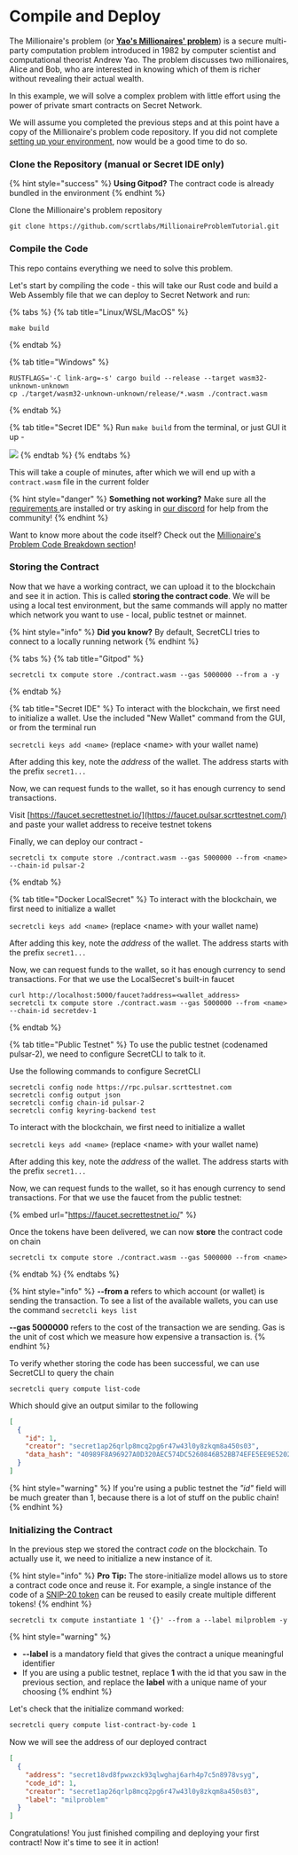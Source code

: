 # Compile and Deploy

The Millionaire's problem (or [**Yao's Millionaires' problem**](https://en.wikipedia.org/wiki/Yao's\_Millionaires'\_problem)) is a secure multi-party computation problem introduced in 1982 by computer scientist and computational theorist Andrew Yao. The problem discusses two millionaires, Alice and Bob, who are interested in knowing which of them is richer without revealing their actual wealth.

In this example, we will solve a complex problem with little effort using the power of private smart contracts on Secret Network.

We will assume you completed the previous steps and at this point have a copy of the Millionaire's problem code repository. If you did not complete [setting up your environment](setting-up-your-environment.md), now would be a good time to do so.

### Clone the Repository (manual or Secret IDE only)

{% hint style="success" %}
**Using Gitpod?** The contract code is already bundled in the environment
{% endhint %}

Clone the Millionaire's problem repository

```
git clone https://github.com/scrtlabs/MillionaireProblemTutorial.git
```

### Compile the Code

This repo contains everything we need to solve this problem.

Let's start by compiling the code - this will take our Rust code and build a Web Assembly file that we can deploy to Secret Network and run:

{% tabs %}
{% tab title="Linux/WSL/MacOS" %}
```
make build
```
{% endtab %}

{% tab title="Windows" %}
```
RUSTFLAGS='-C link-arg=-s' cargo build --release --target wasm32-unknown-unknown
cp ./target/wasm32-unknown-unknown/release/*.wasm ./contract.wasm
```
{% endtab %}

{% tab title="Secret IDE" %}
Run `make build` from the terminal, or just GUI it up -

![](<../../.gitbook/assets/image (2).png>)
{% endtab %}
{% endtabs %}

This will take a couple of minutes, after which we will end up with a `contract.wasm` file in the current folder

{% hint style="danger" %}
**Something not working?** Make sure all the [requirements ](setting-up-your-environment.md)are installed or try asking in [our discord](https://chat.scrt.network/) for help from the community!
{% endhint %}

Want to know more about the code itself? Check out the [Millionaire's Problem Code Breakdown section](millionaires-problem-breakdown-extra-credit.md)!

### Storing the Contract

Now that we have a working contract, we can upload it to the blockchain and see it in action. This is called **storing the contract code**. We will be using a local test environment, but the same commands will apply no matter which network you want to use - local, public testnet or mainnet.

{% hint style="info" %}
**Did you know?** By default, SecretCLI tries to connect to a locally running network
{% endhint %}

{% tabs %}
{% tab title="Gitpod" %}
```
secretcli tx compute store ./contract.wasm --gas 5000000 --from a -y
```
{% endtab %}

{% tab title="Secret IDE" %}
To interact with the blockchain, we first need to initialize a wallet. Use the included "New Wallet" command from the GUI, or from the terminal run

`secretcli keys add <name>` (replace \<name> with your wallet name)

After adding this key, note the _address_ of the wallet. The address starts with the prefix `secret1...`



Now, we can request funds to the wallet, so it has enough currency to send transactions.&#x20;

Visit [https://faucet.secrettestnet.io/](https://faucet.pulsar.scrttestnet.com/) and paste your wallet address to receive testnet tokens

Finally, we can deploy our contract -

```
secretcli tx compute store ./contract.wasm --gas 5000000 --from <name> --chain-id pulsar-2
```
{% endtab %}

{% tab title="Docker LocalSecret" %}
To interact with the blockchain, we first need to initialize a wallet

`secretcli keys add <name>` (replace \<name> with your wallet name)

After adding this key, note the _address_ of the wallet. The address starts with the prefix `secret1...`

Now, we can request funds to the wallet, so it has enough currency to send transactions. For that we use the LocalSecret's built-in faucet

```
curl http://localhost:5000/faucet?address=<wallet_address>
secretcli tx compute store ./contract.wasm --gas 5000000 --from <name> --chain-id secretdev-1
```
{% endtab %}

{% tab title="Public Testnet" %}
To use the public testnet (codenamed pulsar-2), we need to configure SecretCLI to talk to it.

Use the following commands to configure SecretCLI

```
secretcli config node https://rpc.pulsar.scrttestnet.com
secretcli config output json
secretcli config chain-id pulsar-2
secretcli config keyring-backend test
```

To interact with the blockchain, we first need to initialize a wallet

`secretcli keys add <name>` (replace \<name> with your wallet name)

After adding this key, note the _address_ of the wallet. The address starts with the prefix `secret1...`

Now, we can request funds to the wallet, so it has enough currency to send transactions. For that we use the faucet from the public testnet:

{% embed url="https://faucet.secrettestnet.io/" %}

Once the tokens have been delivered, we can now **store** the contract code on chain

```
secretcli tx compute store ./contract.wasm --gas 5000000 --from <name>
```
{% endtab %}
{% endtabs %}

{% hint style="info" %}
**--from a** refers to which account (or wallet) is sending the transaction. To see a list of the available wallets, you can use the command `secretcli keys list`

**--gas 5000000** refers to the cost of the transaction we are sending. Gas is the unit of cost which we measure how expensive a transaction is. &#x20;
{% endhint %}

To verify whether storing the code has been successful, we can use SecretCLI to query the chain

```
secretcli query compute list-code
```

Which should give an output similar to the following

```json
[
  {
    "id": 1,
    "creator": "secret1ap26qrlp8mcq2pg6r47w43l0y8zkqm8a450s03",
    "data_hash": "40989F8A96927A0D320AEC574DC5260846B52BB74EFE5EE9E520238EC35513C6",
  }
]
```

{% hint style="warning" %}
If you're using a public testnet the _"id"_ field will be much greater than 1, because there is a lot of stuff on the public chain!
{% endhint %}

### Initializing the Contract

In the previous step we stored the contract _code_ on the blockchain. To actually use it, we need to initialize a new instance of it.

{% hint style="info" %}
**Pro Tip:** The store-initialize model allows us to store a contract code once and reuse it. For example, a single instance of the code of a [SNIP-20 token](https://docs.scrt.network/secret-network-documentation/development/snips/snip-20-spec-private-fungible-tokens) can be reused to easily create multiple different tokens! &#x20;
{% endhint %}

```
secretcli tx compute instantiate 1 '{}' --from a --label milproblem -y
```

{% hint style="warning" %}
* **--label** is a mandatory field that gives the contract a unique meaningful identifier
* If you are using a public testnet, replace **1** with the id that you saw in the previous section, and replace the **label** with a unique name of your choosing
{% endhint %}

Let's check that the initialize command worked:

```bash
secretcli query compute list-contract-by-code 1
```

Now we will see the address of our deployed contract

```json
[
  {
    "address": "secret18vd8fpwxzck93qlwghaj6arh4p7c5n8978vsyg",
    "code_id": 1,
    "creator": "secret1ap26qrlp8mcq2pg6r47w43l0y8zkqm8a450s03",
    "label": "milproblem"
  }
]
```

Congratulations! You just finished compiling and deploying your first contract! Now it's time to see it in action!
